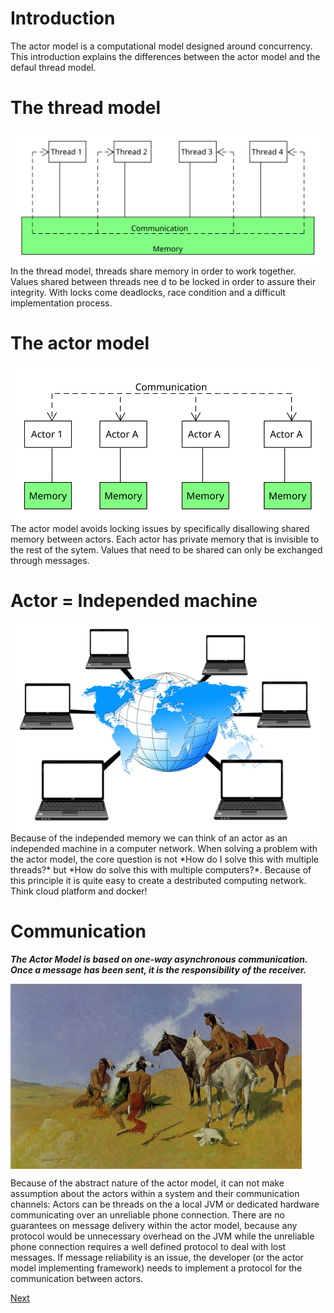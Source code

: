 # Introduction
The actor model is a computational model designed around concurrency. This introduction explains the differences between the actor model and the defaul thread model. 


# The thread model
<img align="top" src="https://github.com/sebivenlo/akka-workshop2017/blob/master/resources/threadModel.svg">
In the thread model, threads share memory in order to work together. Values shared between threads nee d to be locked in order to assure their integrity. With locks come deadlocks, race condition and a difficult implementation process.


# The actor model
<img align="top" src="https://github.com/sebivenlo/akka-workshop2017/blob/master/resources/actorModel.svg">
The actor model avoids locking issues by specifically disallowing shared memory between actors. Each actor has private memory that is invisible to the rest of the sytem. Values that need to be shared can only be exchanged through messages.

# Actor = Independed machine

<img align="top" src="https://github.com/sebivenlo/akka-workshop2017/blob/master/resources/system-1527685_640.png">
Because of the independed memory we can think of an actor as an independed machine in a computer network. When solving a problem with the actor model, the core question is not *How do I solve this with multiple threads?* but *How do solve this with multiple computers?*. Because of this principle it is quite easy to create a destributed computing network. Think cloud platform and docker!

# Communication
___The Actor Model is based on one-way asynchronous communication. Once a message has been sent, it is the responsibility of the receiver.___

<img align="top" src="https://github.com/sebivenlo/akka-workshop2017/blob/master/resources/smoke.jpg">

Because of the abstract nature of the actor model, it can not make assumption about the actors within a system and their communication channels: Actors can be threads on the a local JVM or dedicated hardware communicating over an unreliable phone connection. There are no guarantees on message delivery within the actor model, because any protocol would be unnecessary overhead on the JVM while the unreliable phone connection requires a well defined protocol to deal with lost messages. If message reliability is an issue, the developer (or the actor model implementing framework) needs to implement a protocol for the communication between actors.

[Next](concepts.md)
